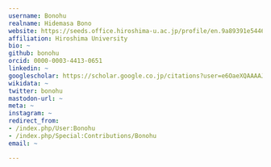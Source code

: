 ```yaml
---
username: Bonohu
realname: Hidemasa Bono
website: https://seeds.office.hiroshima-u.ac.jp/profile/en.9a89391e544690f2520e17560c007669.html
affiliation: Hiroshima University
bio: ~
github: bonohu
orcid: 0000-0003-4413-0651
linkedin: ~
googlescholar: https://scholar.google.co.jp/citations?user=e6OaeXQAAAAJ&hl=ja
wikidata: ~
twitter: bonohu
mastodon-url: ~
meta: ~
instagram: ~
redirect_from:
- /index.php/User:Bonohu
- /index.php/Special:Contributions/Bonohu
email: ~

---
```

